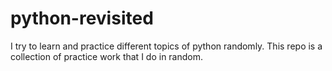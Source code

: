 # python-revisited
I try to learn and practice different topics of python randomly. This repo is a collection of practice work that I do in random.
